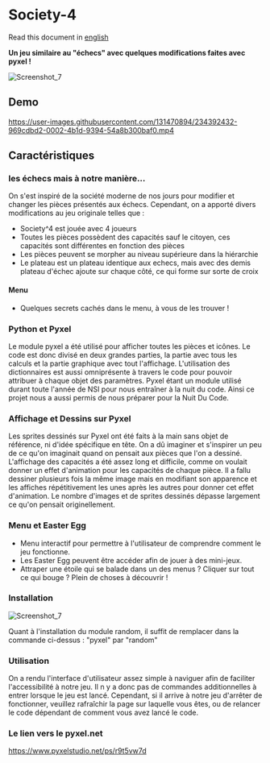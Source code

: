 # Society-4

Read this document in [english](README_en.md)

**Un jeu similaire au "échecs" avec quelques modifications faites avec pyxel !**

![Screenshot_7](https://user-images.githubusercontent.com/131471941/234773177-534e65c6-808a-42e8-9e9d-eaa4292bccef.png)

## Demo 

https://user-images.githubusercontent.com/131470894/234392432-969cdbd2-0002-4b1d-9394-54a8b300baf0.mp4



## Caractéristiques


### les échecs mais à notre manière...

On s'est inspiré de la société moderne de nos jours pour modifier et changer les pièces présentés aux échecs.
Cependant, on a apporté divers modifications au jeu originale telles que :
  - Society^4 est jouée avec 4 joueurs 
  - Toutes les pièces possèdent des capacités sauf le citoyen, ces capacités sont différentes en fonction des pièces
  - Les pièces peuvent se morpher au niveau supérieure dans la hiérarchie
  - Le plateau est un plateau identique aux echecs, mais avec des demis plateau d'échec ajoute sur chaque côté, ce qui forme sur sorte de croix
  
  
#### Menu
  - Quelques secrets cachés dans le menu, à vous de les trouver !

### Python et Pyxel

Le module pyxel a été utilisé pour afficher toutes les pièces et icônes. Le code est donc divisé en deux grandes parties, la partie avec tous les calculs et la partie graphique avec tout l'affichage. L'utilisation des dictionnaires est aussi omniprésente à travers le code pour pouvoir attribuer à chaque objet des paramètres. 
Pyxel étant un module utilisé durant toute l'année de NSI pour nous entraîner à la nuit du code. Ainsi ce projet nous a aussi permis de nous préparer pour la Nuit Du Code. 

### Affichage et Dessins sur Pyxel

Les sprites dessinés sur Pyxel ont été faits à la main sans objet de référence, ni d'idée spécifique en tête. On a dû imaginer et s'inspirer un peu de ce qu'on imaginait quand on pensait aux pièces que l'on a dessiné. L'affichage des capacités a été assez long et difficile, comme on voulait donner un effet d'animation pour les capacités de chaque pièce. Il a fallu dessiner plusieurs fois la même image mais en modifiant son apparence et les affiches répétitivement les unes après les autres pour donner cet effet d'animation. Le nombre d'images et de sprites dessinés dépasse largement ce qu'on pensait originellement.

### Menu et Easter Egg

  - Menu interactif pour permettre à l'utilisateur de comprendre comment le jeu fonctionne.
  - Les Easter Egg peuvent être accéder afin de  jouer à des mini-jeux.
  - Attraper une étoile qui se balade dans un des menus ? Cliquer sur tout ce qui bouge ? Plein de choses à découvrir  !


### Installation
![Screenshot_7](https://user-images.githubusercontent.com/131470894/234654262-fad628ea-0ebc-4b06-b267-bbd3fad3b15a.png)



Quant à l'installation du module random, il suffit de remplacer dans la commande ci-dessus : "pyxel" par "random"

### Utilisation 

On a rendu l'interface d'utilisateur assez simple à naviguer afin de faciliter l'accessibilité à notre jeu. Il n y a donc pas de commandes additionnelles à entrer lorsque le jeu est lancé. Cependant, si il arrive à notre jeu d'arrêter de fonctionner, veuillez rafraîchir la page sur laquelle vous êtes, ou de relancer le code dépendant de comment vous avez lancé le code.

### Le lien vers le pyxel.net
https://www.pyxelstudio.net/ps/r9t5vw7d


